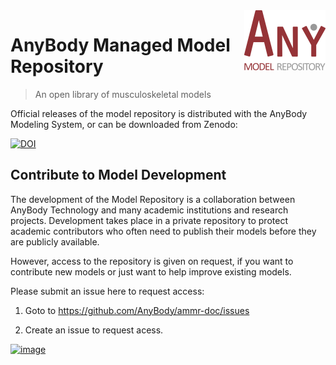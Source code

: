 <img src="logo.png" align="right" />

# AnyBody Managed Model Repository 
> An open library of musculoskeletal models

Official releases of the model repository is distributed with the AnyBody Modeling System, or can be downloaded from Zenodo: 

[![DOI](https://zenodo.org/badge/DOI/10.5281/zenodo.1251306.svg)](https://doi.org/10.5281/zenodo.1251306)


Contribute to Model Development
-------------------------------

The development of the Model Repository is a collaboration between AnyBody Technology
and many academic institutions and research projects. Development takes place in a private repository to protect academic contributors who often need to publish their models before they are publicly available.

However, access to the repository is given on request, if you want to contribute new models or 
just want to help improve existing models.

Please submit an issue here to request access:

1. Goto to https://github.com/AnyBody/ammr-doc/issues

2. Create an issue to request acess. 

[![image](https://user-images.githubusercontent.com/1038978/79636339-334d0b80-8177-11ea-8e6f-e2e317f9b796.png)](https://github.com/AnyBody/ammr-doc/issues/new?assignees=melund&labels=request-ammr-access&template=request-development-access.md&title=%5BRequest+AMMR+Access%5D)
